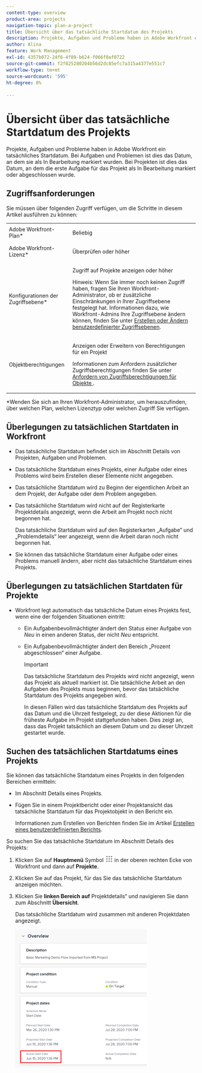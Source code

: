 ```yaml
---
content-type: overview
product-area: projects
navigation-topic: plan-a-project
title: Übersicht über das tatsächliche Startdatum des Projekts
description: Projekte, Aufgaben und Probleme haben in Adobe Workfront ein tatsächliches Startdatum. Bei Aufgaben und Problemen ist dies das Datum, an dem sie als In Bearbeitung markiert wurden. Bei Projekten ist dies das Datum, an dem die erste Aufgabe für das Projekt als In Bearbeitung markiert oder abgeschlossen wurde.
author: Alina
feature: Work Management
exl-id: 4357b072-24f6-4f89-b624-f066f8af0722
source-git-commit: f2f825280204b56d2dc85efc7a315a4377e551c7
workflow-type: tm+mt
source-wordcount: '595'
ht-degree: 0%

---
```


# Übersicht über das tatsächliche Startdatum des Projekts

Projekte, Aufgaben und Probleme haben in Adobe Workfront ein tatsächliches Startdatum. Bei Aufgaben und Problemen ist dies das Datum, an dem sie als In Bearbeitung markiert wurden. Bei Projekten ist dies das Datum, an dem die erste Aufgabe für das Projekt als In Bearbeitung markiert oder abgeschlossen wurde.

## Zugriffsanforderungen

Sie müssen über folgenden Zugriff verfügen, um die Schritte in diesem Artikel ausführen zu können:

<table style="table-layout:auto"> 
 <col> 
 <col> 
 <tbody> 
  <tr> 
   <td role="rowheader">Adobe Workfront-Plan*</td> 
   <td> <p>Beliebig</p> </td> 
  </tr> 
  <tr> 
   <td role="rowheader">Adobe Workfront-Lizenz*</td> 
   <td> <p>Überprüfen oder höher</p> </td> 
  </tr> 
  <tr> 
   <td role="rowheader">Konfigurationen der Zugriffsebene*</td> 
   <td> <p>Zugriff auf Projekte anzeigen oder höher</p> <p>Hinweis: Wenn Sie immer noch keinen Zugriff haben, fragen Sie Ihren Workfront-Administrator, ob er zusätzliche Einschränkungen in Ihrer Zugriffsebene festgelegt hat. Informationen dazu, wie Workfront-Admins Ihre Zugriffsebene ändern können, finden Sie unter <a href="../../../administration-and-setup/add-users/configure-and-grant-access/create-modify-access-levels.md" class="MCXref xref">Erstellen oder Ändern benutzerdefinierter Zugriffsebenen</a>.</p> </td> 
  </tr> 
  <tr> 
   <td role="rowheader">Objektberechtigungen</td> 
   <td> <p>Anzeigen oder Erweitern von Berechtigungen für ein Projekt</p> <p>Informationen zum Anfordern zusätzlicher Zugriffsberechtigungen finden Sie unter <a href="../../../workfront-basics/grant-and-request-access-to-objects/request-access.md" class="MCXref xref">Anfordern von Zugriffsberechtigungen für Objekte </a>.</p> </td> 
  </tr> 
 </tbody> 
</table>

&#42;Wenden Sie sich an Ihren Workfront-Administrator, um herauszufinden, über welchen Plan, welchen Lizenztyp oder welchen Zugriff Sie verfügen.

## Überlegungen zu tatsächlichen Startdaten in Workfront

* Das tatsächliche Startdatum befindet sich im Abschnitt Details von Projekten, Aufgaben und Problemen. 
* Das tatsächliche Startdatum eines Projekts, einer Aufgabe oder eines Problems wird beim Erstellen dieser Elemente nicht angegeben.
* Das tatsächliche Startdatum wird zu Beginn der eigentlichen Arbeit an dem Projekt, der Aufgabe oder dem Problem angegeben.
* Das tatsächliche Startdatum wird nicht auf der Registerkarte Projektdetails angezeigt, wenn die Arbeit am Projekt noch nicht begonnen hat.

  Das tatsächliche Startdatum wird auf den Registerkarten „Aufgabe“ und „Problemdetails“ leer angezeigt, wenn die Arbeit daran noch nicht begonnen hat.

* Sie können das tatsächliche Startdatum einer Aufgabe oder eines Problems manuell ändern, aber nicht das tatsächliche Startdatum eines Projekts.

## Überlegungen zu tatsächlichen Startdaten für Projekte

* Workfront legt automatisch das tatsächliche Datum eines Projekts fest, wenn eine der folgenden Situationen eintritt:

   * Ein Aufgabenbevollmächtigter ändert den Status einer Aufgabe von *Neu* in einen anderen Status, der nicht *Neu* entspricht.

   * Ein Aufgabenbevollmächtigter ändert den Bereich „Prozent abgeschlossen“ einer Aufgabe.

     >[!IMPORTANT]
     >
     >Das tatsächliche Startdatum des Projekts wird nicht angezeigt, wenn das Projekt als aktuell markiert ist. Die tatsächliche Arbeit an den Aufgaben des Projekts muss beginnen, bevor das tatsächliche Startdatum des Projekts angegeben wird.

     In diesen Fällen wird das tatsächliche Startdatum des Projekts auf das Datum und die Uhrzeit festgelegt, zu der diese Aktionen für die früheste Aufgabe im Projekt stattgefunden haben. Dies zeigt an, dass das Projekt tatsächlich an diesem Datum und zu dieser Uhrzeit gestartet wurde.

## Suchen des tatsächlichen Startdatums eines Projekts

Sie können das tatsächliche Startdatum eines Projekts in den folgenden Bereichen ermitteln:

* Im Abschnitt Details eines Projekts.
* Fügen Sie in einem Projektbericht oder einer Projektansicht das tatsächliche Startdatum für das Projektobjekt in den Bericht ein.

  Informationen zum Erstellen von Berichten finden Sie im Artikel [Erstellen eines benutzerdefinierten Berichts](../../../reports-and-dashboards/reports/creating-and-managing-reports/create-custom-report.md).

So suchen Sie das tatsächliche Startdatum im Abschnitt Details des Projekts:

1. Klicken Sie auf **Hauptmenü** Symbol ![](assets/main-menu-icon.png) in der oberen rechten Ecke von Workfront und dann auf **Projekte**.
1. Klicken Sie auf das Projekt, für das Sie das tatsächliche Startdatum anzeigen möchten.
1. Klicken Sie **linken Bereich auf** Projektdetails“ und navigieren Sie dann zum Abschnitt **Übersicht**.

   Das tatsächliche Startdatum wird zusammen mit anderen Projektdaten angezeigt.

   ![](assets/nwe-project-actual-start-date--highlighted-350x367.png)

 
